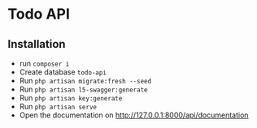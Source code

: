 # Todo API

## Installation
- run `composer i`
- Create database `todo-api`
- Run `php artisan migrate:fresh --seed`
- Run `php artisan l5-swagger:generate`
- Run `php artisan key:generate`
- Run `php artisan serve`
- Open the documentation on http://127.0.0.1:8000/api/documentation
